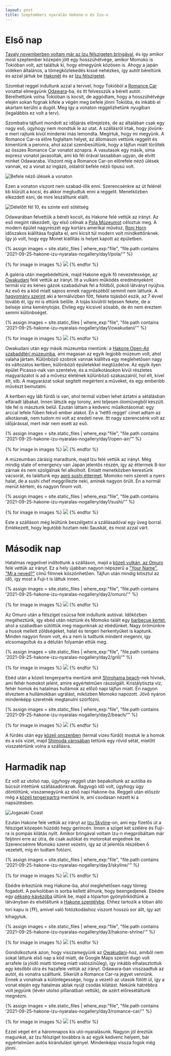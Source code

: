 ```yaml
---
layout: post
title: Szeptemberi nyaralás Hakone-n és Izu-n 
---
```


# Első nap

[Tavaly novemberben voltam már az Izu félszigeten bringával](/2020/11/10/workaction-1-1-irany-az-izu-felsziget/), és így amikor most szeptember közepén jött egy hosszúhétvége, amikor Momoko is Tokióban volt, azt találtuk ki, hogy elmegyünk közösen is. Ahogy a japán vidéken általános, a tömegközlekedés kissé nehézkes, így autót béreltünk és azzal jártuk be [Hakonét](https://goo.gl/maps/PBxVk1sdqgNBBKa16) és az [Izu félszigetet](https://goo.gl/maps/oe7wXcbi6yBn3nin9).

<!--break-->

Szombat reggel indultunk azzal a tervvel, hogy Tokióból a [Romance Car](https://www.odakyu.jp/english/romancecar/) vonattal elmegyünk [Odawara](https://goo.gl/maps/bzB48ybFBS4P9i3a7)-ba, és itt felvesszük a bérelt autót. Bérelhettünk volna Tokióban is kocsit, de aggódtam, hogy a hosszúhétvége elején sokan fognak kifele a végén meg befele jönni Tokióba, és inkább el akartam kerülni a dugót. Meg így a vonaton reggelizhetünk nyugiban (legalábbis ez volt a terv).

Szombatra tájfunt mondott az időjárás előrejelzés, de az általában csak egy nagy eső, úgyhogy nem mondtuk le az utat. A szállásról írtak, hogy jövünk-e mert rajtunk kívül mindenki más lemondta. Megírtuk, hogy mi megyünk. A Romance Car-ra előre foglaltam helyet, az állomáson vettünk reggelit és kimentünk a peronra, ahol azzal szembesültünk, hogy a tájfun miatt törölték az összes Romance Car vonatot aznapra. A vasutasok egy másik, sima expresz vonatot javasoltak, ami kb fél órával lassabban ugyan, de elvitt minket Odawaraba. Viszont míg a Romance Car-on előrefele néző ülések vannak, ez a vonat az ingázó, oldalról befele néző típusú volt.

![Befele néző ülések a vonaton](/assets/2021-09-25-hakone-izu-nyaralas-nogallery/day1/PXL_20210918_004400895.jpg#lb)

Ezen a vonaton viszont nem szabad-illik enni. Szerencsénkre az út felénél kb kiürült a kocsi, és akkor megtudtuk enni a reggelit. Menetközben elkezdett esni, de mire leszálltunk elállt.

![Délelőtt fél 10, és szinte esti sötétség](/assets/2021-09-25-hakone-izu-nyaralas-nogallery/day1/PXL_20210918_002119925.MP.jpg#lb)

Odawarában felvettük a bérelt kocsit, és Hakone felé vettük az irányt. Az eső megint rákezdett, így első célnak a [Pola Múzeumot](https://g.page/polamuseumofart?share) céloztuk meg. A modern épület nagyrészét egy kortárs amerikai művész, [Roni Horn](https://en.wikipedia.org/wiki/Roni_Horn) időszakos kiállítása foglalta el, ami kicsit túl modern volt mindkettőnknek. Így jó volt, hogy egy Monet kiállítás is helyet kapott az épületben.

{% assign images = site.static_files | where_exp:"file", "file.path contains '2021-09-25-hakone-izu-nyaralas-nogallery/day1/pola/'" %}
<p class="autogallery">
{% for image in images %}
    <a href="{{ site.baseurl }}{{ image.path }}"><img src="{{ site.baseurl }}{{ image.path }}" class="autogallery-img"></a>
{% endfor %}
</p>

A galéria után megebédeltünk, majd Hakone egyik fő nevezetessége, az [Owakudani](https://goo.gl/maps/cNnWF2mAvt3MgQRq8) felé vettük az irányt. Itt a vulkáni működés eredményeként termál víz és kénes gázok szabadulnak fel a földből, pokoli látványt nyújtva. Az eső és a köd miatt sajnos ennek nagyrészéből semmit nem láttunk. A [hagyomány szerint](http://www.owakudani.com/kurotamago_e) aki a termálvízben főtt, fekete tojásból eszik, az 7 évvel tovább él, így mi is ettünk belőle. A tojás kívülről teljesen fekete, de a belseje sima keménytojás. Elvileg egy kicsivel sósabb, de én nem éreztem semmi különbséget.

{% assign images = site.static_files | where_exp:"file", "file.path contains '2021-09-25-hakone-izu-nyaralas-nogallery/day1/owakudani/'" %}
<p class="autogallery">
{% for image in images %}
    <a href="{{ site.baseurl }}{{ image.path }}"><img src="{{ site.baseurl }}{{ image.path }}" class="autogallery-img"></a>
{% endfor %}
</p>

Owakudani után egy másik múzeumba mentünk: a [Hakone Open-Air szabaddtéri múzeumba](https://goo.gl/maps/tpbcMSZ1LALcx2Da7), ami magasan az egyik legjobb múzeum volt, ahol valaha jártam. Különböző szobrok vannak kiállítva egy meglehetősen nagy és változatos kertben, különböző épületekkel megtűzdelve. Az egyik ilyen épület Picasso-nak van szentelve, és a műalkotásokon kívül részletes magyarázatot is ad a művész életének külünböző szakaszairól, hol élt, kivel élt, stb. A magyarázat sokat segített megérteni a műveket, és egy emberibb művészt bemutatni. 

A kertben egy láb fürdő is van, ahol termál vízben lehet áztatni a sétálásban elfáradt lábakat. Innen látszik egy torony, ami teljesen ólomüvegből készült. Ide fel is másztunk belül. Ezután láttam a kedvenc műalkotásomat: egy arccal lefele fűben fekvő ember alakot. Én a 'hétfő reggel' címet adtam az alkotásnak, nem tudom mi volt az eredeti neve. Itt nagy szerencsénk volt az időjárással, mert már nem esett az eső.

{% assign images = site.static_files | where_exp:"file", "file.path contains '2021-09-25-hakone-izu-nyaralas-nogallery/day1/open-air/'" %}
<p class="autogallery">
{% for image in images %}
    <a href="{{ site.baseurl }}{{ image.path }}"><img src="{{ site.baseurl }}{{ image.path }}" class="autogallery-img"></a>
{% endfor %}
</p>

A múzeumban zárásig maradtunk, majd Izu felé vettük az irányt. Még mindig state of emergency van Japán jelentős részén, így az éttermek 8-kor zárnak és nem szolgálnak fel alkolholt. Emiatt menetközben kerestünk vacsorát, és találtunk egy [apró sushi éttermet](https://goo.gl/maps/Urc4mnGLgjzCZGNe7). Momoko nem szereti a nyers halat, de a sushi chef meggrillezte neki, aminek nagyon örült. Én a normál menüt kértem, és nagyon finom volt.

{% assign images = site.static_files | where_exp:"file", "file.path contains '2021-09-25-hakone-izu-nyaralas-nogallery/day1/sushi/'" %}
<p class="autogallery">
{% for image in images %}
    <a href="{{ site.baseurl }}{{ image.path }}"><img src="{{ site.baseurl }}{{ image.path }}" class="autogallery-img"></a>
{% endfor %}
</p>

Este a szálláson még leültünk beszélgetni a szállásadóval egy üveg borral. Emlékezett, hogy legutóbb hoztam neki Sauskát, és most azzal várt.

# Második nap

Hatalmas reggelivel indítottunk a szálláson, majd a [közeli vulkán, az Omuro](https://g.page/omuroyama-lift?share) felé vettük az irányt. Ez a hely újabban nagyon népszerű a ["Your Name", "Mi a neved?"](https://hu.wikipedia.org/wiki/Mi_a_neved%3F) című filmnek köszönhetően. Tájfun után mindig kitisztul az idő, így most a Fuji-t is láttuk innen.

{% assign images = site.static_files | where_exp:"file", "file.path contains '2021-09-25-hakone-izu-nyaralas-nogallery/day2/omuro/'" %}
<p class="autogallery">
{% for image in images %}
    <a href="{{ site.baseurl }}{{ image.path }}"><img src="{{ site.baseurl }}{{ image.path }}" class="autogallery-img"></a>
{% endfor %}
</p>

Az Omuro után a félsziget csúcsa felé indultunk autóval. Időközben megéheztünk, így ebéd után néztünk és Momoko talált egy [barbecue kertet](https://goo.gl/maps/b9vCSyC1JQUCkWYZA), ahol a szabadban sütöttük meg magunknak az ebédünket. Nagy örömünkre a husok mellett zöldségeket, halat és tengeri herkentyűket is kaptunk. Minden nagyon finom volt, és a nem is tudtunk mindent megenni, így elcsomagoltuk és a délután folyamán ettük meg.

{% assign images = site.static_files | where_exp:"file", "file.path contains '2021-09-25-hakone-izu-nyaralas-nogallery/day2/grill/'" %}
<p class="autogallery">
{% for image in images %}
    <a href="{{ site.baseurl }}{{ image.path }}"><img src="{{ site.baseurl }}{{ image.path }}" class="autogallery-img"></a>
{% endfor %}
</p>

Ebéd után a közeli tengerpartra mentünk amit [Shirohama beach](https://goo.gl/maps/MwSM9JXHkXPCq29q7)-nek hívnak, ami fehér homokot jelent, amire egyértelműen rászolgált. Kristálytiszta víz, fehér homok és hatalmas hullámok az előző napi tájfun miatt. Én nagyon élveztem a hullámokban ugrálást, miközben Momoko napozott. Jövő nyáron mindenképp szeretnék megtanulni szörfözni.

{% assign images = site.static_files | where_exp:"file", "file.path contains '2021-09-25-hakone-izu-nyaralas-nogallery/day2/beach/'" %}
<p class="autogallery">
{% for image in images %}
    <a href="{{ site.baseurl }}{{ image.path }}"><img src="{{ site.baseurl }}{{ image.path }}" class="autogallery-img"></a>
{% endfor %}
</p>

A fürdés után egy [közeli onszenben](https://goo.gl/maps/mCYbRJtmxNFYG1tS8) (termál vizes fürdő) mostuk le a homok és a sós vizet, majd [Shimoda városában](https://goo.gl/maps/dd3MFcxxJV23CcsHA) tettünk egy rövid sétát, mielőtt visszatértünk volna a szállásra.

# Harmadik nap

Ez volt az utolsó nap, úgyhogy reggeli után bepakoltunk az autóba és búcsút intettünk szállásadónknak. Ragyogó idő volt, úgyhogy úgy döntöttünk, visszamegyünk az első napi Hakone-ba. Reggeli után először még a [közeli tengerpartra](https://goo.gl/maps/DqMjgCsXT8HLfz1f9) mentünk le, ami csodásan nézett ki a napsütésben.

![Jogasaki Coast](/assets/2021-09-25-hakone-izu-nyaralas-nogallery/day3/PXL_20210920_015847959.jpeg#lb)

Ezután Hakone felé vettük az irányt az [Izu Skyline](https://goo.gl/maps/VWW1zBqqR3i1e1Za7)-on, ami egy fizetős út a félsziget közepén húzódó hegy gerincén. Innen a sziget két szélére és Fuji-ra is pompás kilátás nyílt. Amikor bringával voltam Izu-n megpróbáltam már feljönni erre az útra, de csak autókat és motorokat engednek be. Szerencsémre Momoko szeret vezetni, így az út jelentős részében ő vezetett, míg én tudtam fotózni.

{% assign images = site.static_files | where_exp:"file", "file.path contains '2021-09-25-hakone-izu-nyaralas-nogallery/day3/skyline/'" %}
<p class="autogallery">
{% for image in images %}
    <a href="{{ site.baseurl }}{{ image.path }}"><img src="{{ site.baseurl }}{{ image.path }}" class="autogallery-img"></a>
{% endfor %}
</p>

Ebédre érkeztünk meg Hakone-ba, ahol meglehetősen nagy tömeg fogadott. A parkolóban is sorba kellett állnunk, hogy beengedjenek. Ebédre egy [pékség-kávézóba](https://goo.gl/maps/2qTJDjkD9f7inQiX7) ültünk be, majd a tóparton gyönyörködtünk a látványban és elsétáltunk a [Hakone szentélybe](https://goo.gl/maps/1MFTFVgUSYrErKUF8). Ehhez tartozik a tóban álló tori kapu is (⛩️), amivel való fotózkodáshoz viszont hosszú sor állt, így azt kihagytuk.

{% assign images = site.static_files | where_exp:"file", "file.path contains '2021-09-25-hakone-izu-nyaralas-nogallery/day3/hakone-shrine/'" %}
<p class="autogallery">
{% for image in images %}
    <a href="{{ site.baseurl }}{{ image.path }}"><img src="{{ site.baseurl }}{{ image.path }}" class="autogallery-img"></a>
{% endfor %}
</p>

Gondolkoztunk azon, hogy visszamegyünk az [Owakudani](https://goo.gl/maps/cNnWF2mAvt3MgQRq8)-hoz, amiből nem sokat láttunk első nap a köd miatt, de Google Maps szerint dugó volt arrafele (a jóidő miatti tömeg miatt valószínűleg), így inkább elhalasztottuk egy későbbi útra és hazafele vettük az irányt. Odawara-ban visszaadtuk az autót, és vonatra szálltunk. Sikerült a Romance Car-ra jegyet vennünk. Ennek a vonatnak a különlegessége, hogy a vezető az utasok fölött ül, így a vonat elején egy hatalmas ablak nyújt csodás kilátást. Nekünk hátrébbra volt jegyünk (lévén utolsó pillanatban vettük), de azért előresétáltunk megnézni.

{% assign images = site.static_files | where_exp:"file", "file.path contains '2021-09-25-hakone-izu-nyaralas-nogallery/day3/romance-car/'" %}
<p class="autogallery">
{% for image in images %}
    <a href="{{ site.baseurl }}{{ image.path }}"><img src="{{ site.baseurl }}{{ image.path }}" class="autogallery-img"></a>
{% endfor %}
</p>

Ezzel véget ért a háromnapos kis utó-nyaralásunk. Nagyon jól éreztük magunkat, az Izu félsziget továbbra is az egyik kedvenc helyem, bár egyértelműen autós kirándulást igényel. Mindenképp vissza fogok még jönni.
